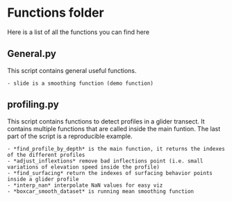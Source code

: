 # Functions folder

Here is a list of all the functions you can find here

## General.py

This script contains general useful functions. 

    - slide is a smoothing function (demo function)

## profiling.py

This script contains functions to detect profiles in a glider transect. It contains multiple functions that are called inside the main funtion.
The last part of the script is a reproducible example. 

    - *find_profile_by_depth* is the main function, it returns the indexes of the different profiles
    - *adjust_inflextions* remove bad inflections point (i.e. small variations of elevation speed inside the profile)
    - *find_surfacing* return the indexes of surfacing behavior points inside a glider profile
    - *interp_nan* interpolate NaN values for easy viz
    - *boxcar_smooth_dataset* is running mean smoothing function